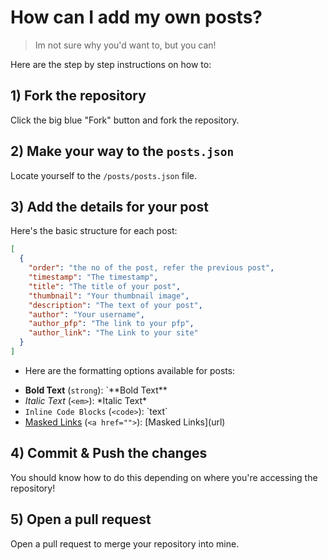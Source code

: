 
# How can I add my own posts?
> Im not sure why you'd want to, but you can!

Here are the step by step instructions on how to:

## 1) Fork the repository
Click the big blue "Fork" button and fork the repository.

## 2) Make your way to the `posts.json`
Locate yourself to the `/posts/posts.json` file.

## 3) Add the details for your post
Here's the basic structure for each post:
```json
[
  {
    "order": "the no of the post, refer the previous post",
    "timestamp": "The timestamp",
    "title": "The title of your post",
    "thumbnail": "Your thumbnail image",
    "description": "The text of your post",
    "author": "Your username",
    "author_pfp": "The link to your pfp",
    "author_link": "The Link to your site"
  }
]
```
* Here are the formatting options available for posts:<br>
 - **Bold Text** (`strong`): `\*\*Bold Text\*\*<br>
 - *Italic Text* (`<em>`): \*Italic Text\* <br> 
 - `Inline Code Blocks` (`<code>`): \`text\`<br>
 - [Masked Links](https://ukrioo.github.io/) (`<a href="">`): \[Masked Links\]\(url\)<br>


## 4) Commit & Push the changes
You should know how to do this depending on where you're accessing the repository!

## 5) Open a pull request
Open a pull request to merge your repository into mine.